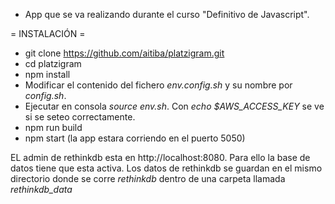 - App que se va realizando durante el curso "Definitivo de Javascript".

= INSTALACIÓN =

- git clone https://github.com/aitiba/platzigram.git
- cd platzigram
- npm install
- Modificar el contenido del fichero *env.config.sh* y su nombre por *config.sh*.
- Ejecutar en consola *source env.sh*. Con *echo $AWS_ACCESS_KEY* se ve si se seteo correctamente.
- npm run build
- npm start (la app estara corriendo en el puerto 5050)

EL admin de rethinkdb esta en http://localhost:8080. Para ello la base de datos
tiene que esta activa. Los datos de rethinkdb se guardan en el mismo directorio donde se corre *rethinkdb* dentro de una carpeta llamada *rethinkdb_data*
